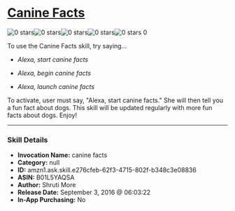# [Canine Facts](http://alexa.amazon.com/#skills/amzn1.ask.skill.e276cfeb-62f3-4715-802f-b348c3e08836)
![0 stars](../../images/ic_star_border_black_18dp_1x.png)![0 stars](../../images/ic_star_border_black_18dp_1x.png)![0 stars](../../images/ic_star_border_black_18dp_1x.png)![0 stars](../../images/ic_star_border_black_18dp_1x.png)![0 stars](../../images/ic_star_border_black_18dp_1x.png) 0

To use the Canine Facts skill, try saying...

* *Alexa, start canine facts*

* *Alexa, begin canine facts*

* *Alexa, launch canine facts*

To activate, user must say, "Alexa, start canine facts." She will then tell you a fun fact about dogs. This skill will be updated regularly with more fun facts about dogs. Enjoy!

***

### Skill Details

* **Invocation Name:** canine facts
* **Category:** null
* **ID:** amzn1.ask.skill.e276cfeb-62f3-4715-802f-b348c3e08836
* **ASIN:** B01L5YAQSA
* **Author:** Shruti More
* **Release Date:** September 3, 2016 @ 06:03:22
* **In-App Purchasing:** No
